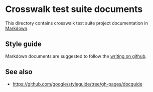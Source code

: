 # Crosswalk test suite documents

This directory contains crosswalk test suite project documentation in
[Markdown](https://help.github.com/categories/writing-on-github/).

## Style guide

Markdown documents are suggested to follow the [writing on
github](https://help.github.com/categories/writing-on-github/).

## See also

* https://github.com/google/styleguide/tree/gh-pages/docguide
